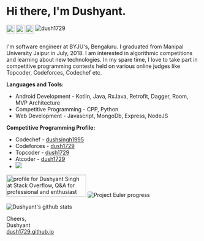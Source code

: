 # Hi there, I'm Dushyant.

<a href="https://www.linkedin.com/in/dush1729/">
  <img align="left" alt="Dushyant Singh - LinkedIn" width="22px" src="https://cdn.jsdelivr.net/npm/simple-icons@v3/icons/linkedin.svg"/>
</a>
<a href="mailto:dush1729@gmail.com">
  <img align="left" alt="Dushyant Singh - Mail" width="22px" src="https://img.icons8.com/ios-glyphs/30/000000/new-post.png"/>
</a>
<a href="https://www.youtube.com/channel/UC-_g3T_1YjrLwj9k9Vp0keQ">
  <img align="left" alt="Dushyant Singh - Youtube" width="22px" src="https://cdn.jsdelivr.net/npm/simple-icons@v3/icons/youtube.svg"/>
</a>
<img src="https://komarev.com/ghpvc/?username=dush1729" alt="dush1729"/>
<br />
<br />

I'm software engineer at BYJU's, Bengaluru. I graduated from Manipal University Jaipur in July, 2018. I am interested in algorithmic competitions and learning about new technologies. In my spare time, I love to take part in competitive programming contests held on various online judges like Topcoder, Codeforces, Codechef etc.

**Languages and Tools:**
- Android Development - Kotlin, Java, RxJava, Retrofit, Dagger, Room, MVP Architecture
- Competitive Programming - CPP, Python
- Web Development - Javascript, MongoDb, Express, NodeJS

**Competitive Programming Profile:**
- Codechef - [dushsingh1995](https://www.codechef.com/users/dushsingh1995)
- Codeforces - [dush1729](https://www.codeforces.com/profile/div24ever)
- Topcoder - [dush1729](https://www.topcoder.com/members/dush1729)
- Atcoder - [dush1729](https://atcoder.jp/users/dush1729)
- <a href="https://codeforces.com/profile/div24ever"><img src="https://run.kaist.ac.kr/badges/codeforces/div24ever.svg"></a>

<a href="https://stackoverflow.com/users/5258585/dushyant-singh"><img src="https://stackoverflow.com/users/flair/5258585.png?theme=dark" width="208" height="58" alt="profile for Dushyant Singh at Stack Overflow, Q&amp;A for professional and enthusiast programmers" title="profile for Dushyant Singh at Stack Overflow, Q&amp;A for professional and enthusiast programmers"></a>
![Project Euler progress](http://projecteuler.net/profile/dush1729.png?theme=dark)

![Dushyant's github stats](https://github-readme-stats.vercel.app/api?username=dush1729&show_icons=true&title_color=00ff41&icon_color=82eefd&text_color=afafaf&bg_color=151515)

Cheers,<br />
Dushyant<br />
[dush1729.github.io](https://dush1729.github.io)
